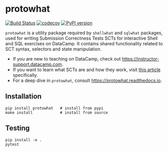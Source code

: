# protowhat

[![Build Status](https://travis-ci.org/datacamp/protowhat.svg?branch=master)](https://travis-ci.org/datacamp/protowhat)
[![codecov](https://codecov.io/gh/datacamp/protowhat/branch/master/graph/badge.svg)](https://codecov.io/gh/datacamp/protowhat)
[![PyPI version](https://badge.fury.io/py/protowhat.svg)](https://badge.fury.io/py/protowhat)

`protowhat` is a utility package required by `shellwhat` and `sqlwhat` packages, used for writing Submission Correctness Tests SCTs for interactive Shell and SQL exercises on DataCamp. It contains shared functionality related to SCT syntax, selectors and state manipulation.

- If you are new to teaching on DataCamp, check out https://instructor-support.datacamp.com.
- If you want to learn what SCTs are and how they work, visit [this article](https://authoring.datacamp.com/courses/exercises/technical-details/sct.html) specifically.
- For a deep dive in `protowhat`, consult https://protowhat.readthedocs.io.

## Installation

```
pip install protowhat   # install from pypi
make install            # install from source
```

## Testing

```
pip install -e .
pytest
```
